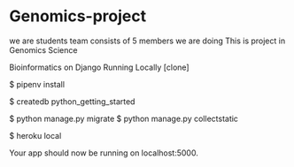 # Genomics-project 
we are students team consists of 5 members we are doing
This is project in Genomics Science


Bioinformatics on Django
Running Locally
[clone]

$ pipenv install

$ createdb python_getting_started

$ python manage.py migrate $ python manage.py collectstatic

$ heroku local

Your app should now be running on localhost:5000.

